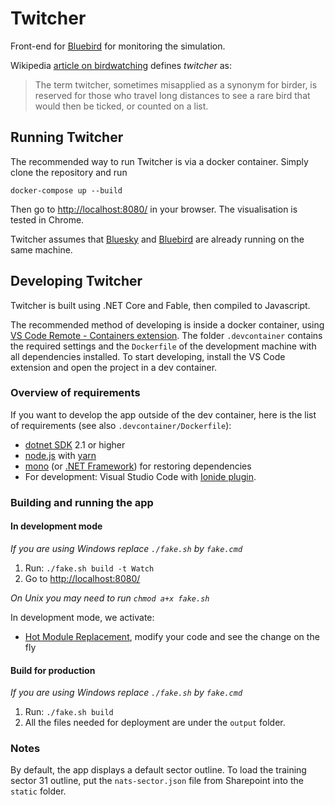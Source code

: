 
# Twitcher
Front-end for [Bluebird](https://github.com/alan-turing-institute/bluebird) for monitoring the simulation.

Wikipedia [article on birdwatching](https://en.wikipedia.org/wiki/Birdwatching) defines *twitcher* as:
> The term twitcher, sometimes misapplied as a synonym for birder, is reserved for those who travel long distances to see a rare bird that would then be ticked, or counted on a list.

## Running Twitcher

The recommended way to run Twitcher is via a docker container. Simply clone the repository and run

```
docker-compose up --build
```

Then go to [http://localhost:8080/](http://localhost:8080/) in your browser. The visualisation is tested in Chrome.

Twitcher assumes that [Bluesky](https://github.com/alan-turing-institute/bluesky/) and [Bluebird](https://github.com/alan-turing-institute/bluebird/) are already running on the same machine.

## Developing Twitcher

Twitcher is built using .NET Core and Fable, then compiled to Javascript. 

The recommended method of developing is inside a docker container, using [VS Code Remote - Containers extension](https://code.visualstudio.com/docs/remote/containers). The folder `.devcontainer` contains the required settings and the `Dockerfile` of the development machine with all dependencies installed. To start developing, install the VS Code extension and open the project in a dev container.

### Overview of requirements

If you want to develop the app outside of the dev container, here is the list of requirements (see also `.devcontainer/Dockerfile`):

* [dotnet SDK](https://www.microsoft.com/net/download/core) 2.1 or higher
* [node.js](https://nodejs.org) with [yarn](https://yarnpkg.com/lang/en/)
* [mono](https://www.mono-project.com/docs/getting-started/install/) (or [.NET Framework](https://dotnet.microsoft.com/download/dotnet-framework)) for restoring dependencies
* For development: Visual Studio Code with [Ionide plugin](http://ionide.io/).


### Building and running the app

#### In development mode

*If you are using Windows replace `./fake.sh` by `fake.cmd`*

1. Run: `./fake.sh build -t Watch`
2. Go to [http://localhost:8080/](http://localhost:8080/)

*On Unix you may need to run `chmod a+x fake.sh`*

In development mode, we activate:

- [Hot Module Replacement](https://fable-elmish.github.io/hmr/), modify your code and see the change on the fly

#### Build for production

*If you are using Windows replace `./fake.sh` by `fake.cmd`*

1. Run: `./fake.sh build`
2. All the files needed for deployment are under the `output` folder.


### Notes

By default, the app displays a default sector outline. To load the training sector 31 outline, put the `nats-sector.json` file from Sharepoint into the `static` folder.